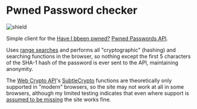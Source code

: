 Pwned Password checker
======================

![shield](https://octicons.glitch.me/svg/shield.svg?size=64&color=00FF00)

Simple client for the [Have I bbeen pwned?](https://haveibeenpwned.com) [Pwned Passwords API](https://haveibeenpwned.com/API/v2#PwnedPasswords).

Uses [range searches](https://haveibeenpwned.com/API/v2#SearchingPwnedPasswordsByRange) and performs all "cryptographic" (hashing) and searching functions in the browser, so nothing except the first 5 characters of the SHA-1 hash of the password is ever sent to the API, maintaining anonymity.

The [Web Crypto API](https://developer.mozilla.org/en-US/docs/Web/API/Web_Crypto_API)'s [SubtleCrypto](https://developer.mozilla.org/en-US/docs/Web/API/SubtleCrypto) functions are theoretically only supported in "modern" browsers, so the site may not work at all in some browsers, although my limited testing indicates that even where support is [assumed to be missing](https://developer.mozilla.org/en-US/docs/Web/API/SubtleCrypto/digest#Browser_compatibility) the site works fine.